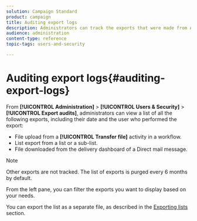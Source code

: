 ```yaml
---
solution: Campaign Standard
product: campaign
title: Auditing export logs
description: Administrators can track the exports that were made from Adobe Campaign.
audience: administration
content-type: reference
topic-tags: users-and-security

---
```


# Auditing export logs{#auditing-export-logs}

From **[!UICONTROL Administration]** > **[!UICONTROL Users & Security]** > **[!UICONTROL Export audits]**, administrators can view a list of all the following exports, including their date and the user who performed the export:

* File upload from a **[!UICONTROL Transfer file]** activity in a workflow.
* List export from a list or a sub-list.
* File downloaded from the delivery dashboard of a Direct mail message.

>[!NOTE]
>
>Other exports are not tracked. The list of exports is purged every 6 months by default.

From the left pane, you can filter the exports you want to display based on your needs.

You can export the list as a separate file, as described in the [Exporting lists](../../automating/using/exporting-lists.md) section.
